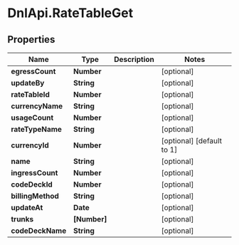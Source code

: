 # DnlApi.RateTableGet

## Properties
Name | Type | Description | Notes
------------ | ------------- | ------------- | -------------
**egressCount** | **Number** |  | [optional] 
**updateBy** | **String** |  | [optional] 
**rateTableId** | **Number** |  | [optional] 
**currencyName** | **String** |  | [optional] 
**usageCount** | **Number** |  | [optional] 
**rateTypeName** | **String** |  | [optional] 
**currencyId** | **Number** |  | [optional] [default to 1]
**name** | **String** |  | [optional] 
**ingressCount** | **Number** |  | [optional] 
**codeDeckId** | **Number** |  | [optional] 
**billingMethod** | **String** |  | [optional] 
**updateAt** | **Date** |  | [optional] 
**trunks** | **[Number]** |  | [optional] 
**codeDeckName** | **String** |  | [optional] 


